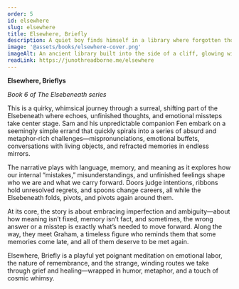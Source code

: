 ```yaml
---
order: 5
id: elsewhere
slug: elsewhere
title: Elsewhere, Briefly
description: A quiet boy finds himself in a library where forgotten thoughts gather like dust, waiting to be remembered.
image: '@assets/books/elsewhere-cover.png'
imageAlt: An ancient library built into the side of a cliff, glowing with soft lantern light.
readLink: https://junothreadborne.me/elsewhere
---
```


**Elsewhere, Brieflys**  

_Book 6 of The Elsebeneath series_


This is a quirky, whimsical journey through a surreal, shifting part of the Elsebeneath where echoes, unfinished thoughts, and emotional missteps take center stage. Sam and his unpredictable companion Fen embark on a seemingly simple errand that quickly spirals into a series of absurd and metaphor-rich challenges—mispronunciations, emotional buffets, conversations with living objects, and refracted memories in endless mirrors.

The narrative plays with language, memory, and meaning as it explores how our internal “mistakes,” misunderstandings, and unfinished feelings shape who we are and what we carry forward. Doors judge intentions, ribbons hold unresolved regrets, and spoons change careers, all while the Elsebeneath folds, pivots, and pivots again around them.

At its core, the story is about embracing imperfection and ambiguity—about how meaning isn’t fixed, memory isn’t fact, and sometimes, the wrong answer or a misstep is exactly what’s needed to move forward. Along the way, they meet Graham, a timeless figure who reminds them that some memories come late, and all of them deserve to be met again.

Elsewhere, Briefly is a playful yet poignant meditation on emotional labor, the nature of remembrance, and the strange, winding routes we take through grief and healing—wrapped in humor, metaphor, and a touch of cosmic whimsy.
